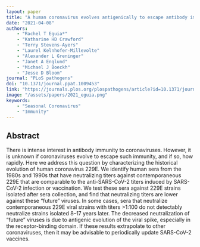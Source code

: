 ```yaml
---
layout: paper
title: "A human coronavirus evolves antigenically to escape antibody immunity"
date: "2021-04-08"
authors: 
    - "Rachel T Eguia*"
    - "Katharine HD Crawford"
    - "Terry Stevens-Ayers"
    - "Laurel Kelnhofer-Millevolte"
    - "Alexander L Greninger"
    - "Janet A Englund"
    - "Michael J Boeckh"
    - "Jesse D Bloom"
journal: "PLoS pathogens"
doi: "10.1371/journal.ppat.1009453"
link: "https://journals.plos.org/plospathogens/article?id=10.1371/journal.ppat.1009453"
image: "/assets/papers/2021_eguia.png"
keywords:
    - "Seasonal Coronavirus"
    - "Immunity"
---
```


## Abstract

There is intense interest in antibody immunity to coronaviruses. However, it is unknown if coronaviruses evolve to escape such immunity, and if so, how rapidly. Here we address this question by characterizing the historical evolution of human coronavirus 229E. We identify human sera from the 1980s and 1990s that have neutralizing titers against contemporaneous 229E that are comparable to the anti-SARS-CoV-2 titers induced by SARS-CoV-2 infection or vaccination. We test these sera against 229E strains isolated after sera collection, and find that neutralizing titers are lower against these “future” viruses. In some cases, sera that neutralize contemporaneous 229E viral strains with titers >1:100 do not detectably neutralize strains isolated 8–17 years later. The decreased neutralization of “future” viruses is due to antigenic evolution of the viral spike, especially in the receptor-binding domain. If these results extrapolate to other coronaviruses, then it may be advisable to periodically update SARS-CoV-2 vaccines.
